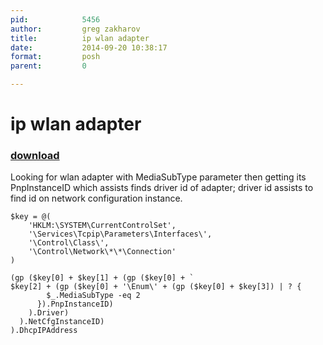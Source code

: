 ```yaml
---
pid:            5456
author:         greg zakharov
title:          ip wlan adapter
date:           2014-09-20 10:38:17
format:         posh
parent:         0

---
```


# ip wlan adapter

### [download](//scripts/5456.ps1)

Looking for wlan adapter with MediaSubType parameter then getting its PnpInstanceID which assists finds driver id of adapter; driver id assists to find id on network configuration instance.

```posh
$key = @(
    'HKLM:\SYSTEM\CurrentControlSet',
    '\Services\Tcpip\Parameters\Interfaces\',
    '\Control\Class\',
    '\Control\Network\*\*\Connection'
)

(gp ($key[0] + $key[1] + (gp ($key[0] + `
$key[2] + (gp ($key[0] + '\Enum\' + (gp ($key[0] + $key[3]) | ? {
        $_.MediaSubType -eq 2
      }).PnpInstanceID)
    ).Driver)
  ).NetCfgInstanceID)
).DhcpIPAddress
```

